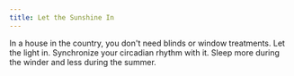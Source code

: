 ```yaml
---
title: Let the Sunshine In
---
```


In a house in the country, you don't need blinds or window treatments.
Let the light in.
Synchronize your circadian rhythm with it.
Sleep more during the winder and less during the summer.

